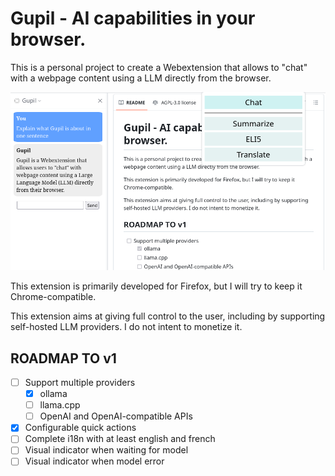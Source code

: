 # Gupil - AI capabilities in your browser.

This is a personal project to create a Webextension that allows to "chat" with a webpage content using a LLM directly from the browser.

![Example of use](./img/gupil_example.png)

This extension is primarily developed for Firefox, but I will try to keep it Chrome-compatible.

This extension aims at giving full control to the user, including by supporting self-hosted LLM providers. I do not intent to monetize it.

## ROADMAP TO v1
- [ ] Support multiple providers
  - [X] ollama
  - [ ] llama.cpp
  - [ ] OpenAI and OpenAI-compatible APIs
- [X] Configurable quick actions
- [ ] Complete i18n with at least english and french
- [ ] Visual indicator when waiting for model
- [ ] Visual indicator when model error
